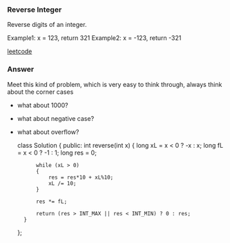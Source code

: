 ### Reverse Integer

Reverse digits of an integer.

Example1: x = 123, return 321
Example2: x = -123, return -321

[leetcode](https://leetcode.com/problems/reverse-integer/description/)

### Answer
Meet this kind of problem, which is very easy to think through, always think about the corner cases

* what about 1000?
* what about negative case?
* what about overflow?

	class Solution {
	public:
	    int reverse(int x) {
	        long xL = x < 0 ? -x : x;
	        long fL = x < 0 ? -1 : 1;
	        long res = 0;
	        
	        while (xL > 0)
	        {
	            res = res*10 + xL%10;
	            xL /= 10;
	        }
	        
	        res *= fL;
	        
	        return (res > INT_MAX || res < INT_MIN) ? 0 : res; 
	    }
	};